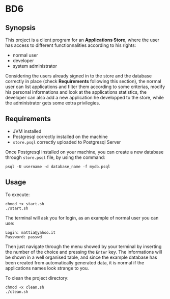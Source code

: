 # BD6

## Synopsis

This project is a client program for an **Applications Store**, where the user has access to different functionnalities according to his rights: 

* normal user 
* developer 
* system administrator 

Considering the users already signed in to the store and the database correctly in place (check **Requirements** following this section), the normal user can list applications and filter them according to some criterias, modify his personal informations and look at the applications statistics, the developer can also add a new application he developped to the store, while the administrator gets some extra privilegies. 

## Requirements

* JVM installed
* Postgresql correctly installed on the machine
* `store.psql` correctly uploaded to Postgresql Server

Once Postgresql installed on your machine, you can create a new
database through `store.psql` file, by using the command:

    psql -U username -d database_name -f mydb.psql

## Usage

To execute:

    chmod +x start.sh
    ./start.sh

The terminal will ask you for login, as an example of normal user you can use:

    Login: mattia@yahoo.it
    Password: passwd

Then just navigate through the menu showed by your terminal by inserting the number of the choice and pressing the `Enter` key.
The informations will be shown in a well organised table, and since the example database has been created from automatically generated data, it is normal if the applications names look strange to you.

To clean the project directory:

    chmod +x clean.sh
    ./clean.sh
